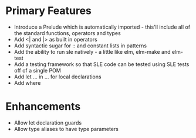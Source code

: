# Primary Features

* Introduce a Prelude which is automatically imported - this'll include all of the standard functions, operators and types
* Add <| and |> as built in operators
* Add syntactic sugar for :: and constant lists in patterns
* Add the ability to run sle natively - a little like elm, elm-make and elm-test
* Add a testing framework so that SLE code can be tested using SLE tests off of a single POM
* Add let ... in ... for local declarations
* Add where



# Enhancements

* Allow let declaration guards
* Allow type aliases to have type parameters
